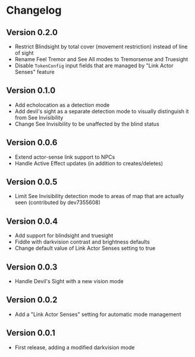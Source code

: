 # Changelog

## Version 0.2.0
* Restrict Blindsight by total cover (movement restriction) instead of line of sight
* Rename Feel Tremor and See All modes to Tremorsense and Truesight
* Disable `TokenConfig` input fields that are managed by "Link Actor Senses" feature

## Version 0.1.0
* Add echolocation as a detection mode
* Add devil's sight as a separate detection mode to visually distinguish it from See Invisibility
* Change See Invisibility to be unaffected by the blind status

## Version 0.0.6
* Extend actor-sense link support to NPCs
* Handle Active Effect updates (in addition to creates/deletes)

## Version 0.0.5
* Limit See Invisibility detection mode to areas of map that are actually seen (contributed by dev7355608)

## Version 0.0.4
* Add support for blindsight and truesight
* Fiddle with darkvision contrast and brightness defaults
* Change default value of Link Actor Senses setting to true

## Version 0.0.3
* Handle Devil's Sight with a new vision mode

## Version 0.0.2
* Add a "Link Actor Senses" setting for automatic mode management

## Version 0.0.1
* First release, adding a modified darkvision mode
